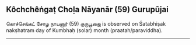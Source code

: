 ## Kôchchêṅgaṭ Choḷa Nāyanār (59) Gurupūjai
கொச்செங்கட் சோழ நாயனார் (59) குருபூஜை is observed on Śatabhiṣak nakṣhatram day of Kumbhaḥ (solar) month (praatah/paraviddha).



---
